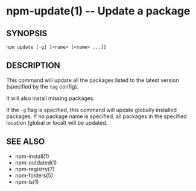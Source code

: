 npm-update(1) -- Update a package
=================================

## SYNOPSIS

    npm update [-g] [<name> [<name> ...]]

## DESCRIPTION

This command will update all the packages listed to the latest version
(specified by the `tag` config).

It will also install missing packages.

If the `-g` flag is specified, this command will update globally installed packages.
If no package name is specified, all packages in the specified location (global or local) will be updated.

## SEE ALSO

* npm-install(1)
* npm-outdated(1)
* npm-registry(7)
* npm-folders(5)
* npm-ls(1)
